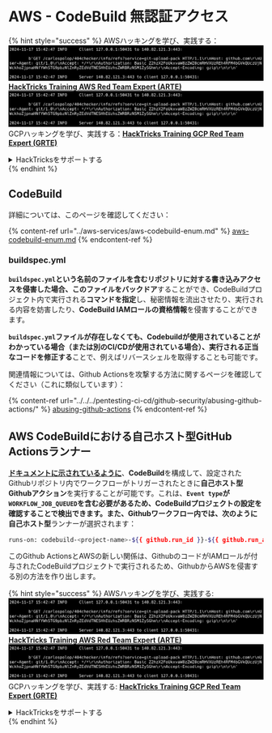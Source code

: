 # AWS - CodeBuild 無認証アクセス

{% hint style="success" %}
AWSハッキングを学び、実践する：<img src="../../../.gitbook/assets/image (1).png" alt="" data-size="line">[**HackTricks Training AWS Red Team Expert (ARTE)**](https://training.hacktricks.xyz/courses/arte)<img src="../../../.gitbook/assets/image (1).png" alt="" data-size="line">\
GCPハッキングを学び、実践する：<img src="../../../.gitbook/assets/image (2).png" alt="" data-size="line">[**HackTricks Training GCP Red Team Expert (GRTE)**<img src="../../../.gitbook/assets/image (2).png" alt="" data-size="line">](https://training.hacktricks.xyz/courses/grte)

<details>

<summary>HackTricksをサポートする</summary>

* [**サブスクリプションプラン**](https://github.com/sponsors/carlospolop)を確認してください！
* **💬 [**Discordグループ**](https://discord.gg/hRep4RUj7f)または[**Telegramグループ**](https://t.me/peass)に参加するか、**Twitter** 🐦 [**@hacktricks\_live**](https://twitter.com/hacktricks\_live)**をフォローしてください。**
* **ハッキングトリックを共有するには、[**HackTricks**](https://github.com/carlospolop/hacktricks)および[**HackTricks Cloud**](https://github.com/carlospolop/hacktricks-cloud)のGitHubリポジトリにPRを提出してください。**

</details>
{% endhint %}

## CodeBuild

詳細については、このページを確認してください：

{% content-ref url="../aws-services/aws-codebuild-enum.md" %}
[aws-codebuild-enum.md](../aws-services/aws-codebuild-enum.md)
{% endcontent-ref %}

### buildspec.yml

**`buildspec.yml`**という名前のファイルを含むリポジトリに対する書き込みアクセスを侵害した場合、このファイルを**バックドア**することができ、CodeBuildプロジェクト内で実行される**コマンドを指定**し、秘密情報を流出させたり、実行される内容を妨害したり、**CodeBuild IAMロールの資格情報**を侵害することができます。

**`buildspec.yml`**ファイルが存在しなくても、Codebuildが使用されていることがわかっている場合（または別のCI/CDが使用されている場合）、実行される**正当なコードを修正する**ことで、例えばリバースシェルを取得することも可能です。

関連情報については、Github Actionsを攻撃する方法に関するページを確認してください（これに類似しています）：

{% content-ref url="../../../pentesting-ci-cd/github-security/abusing-github-actions/" %}
[abusing-github-actions](../../../pentesting-ci-cd/github-security/abusing-github-actions/)
{% endcontent-ref %}

## AWS CodeBuildにおける自己ホスト型GitHub Actionsランナー <a href="#action-runner" id="action-runner"></a>

[**ドキュメントに示されているように**](https://docs.aws.amazon.com/codebuild/latest/userguide/action-runner.html)、**CodeBuild**を構成して、設定されたGithubリポジトリ内でワークフローがトリガーされたときに**自己ホスト型Githubアクション**を実行することが可能です。これは、**`Event type`**が**`WORKFLOW_JOB_QUEUED`**を含む必要があるため、CodeBuildプロジェクトの設定を確認することで検出できます。また、Githubワークフロー内では、次のように**自己ホスト型**ランナーが選択されます：
```bash
runs-on: codebuild-<project-name>-${{ github.run_id }}-${{ github.run_attempt }}
```
このGithub ActionsとAWSの新しい関係は、GithubのコードがIAMロールが付与されたCodeBuildプロジェクトで実行されるため、GithubからAWSを侵害する別の方法を作り出します。

{% hint style="success" %}
AWSハッキングを学び、実践する:<img src="../../../.gitbook/assets/image (1).png" alt="" data-size="line">[**HackTricks Training AWS Red Team Expert (ARTE)**](https://training.hacktricks.xyz/courses/arte)<img src="../../../.gitbook/assets/image (1).png" alt="" data-size="line">\
GCPハッキングを学び、実践する: <img src="../../../.gitbook/assets/image (2).png" alt="" data-size="line">[**HackTricks Training GCP Red Team Expert (GRTE)**<img src="../../../.gitbook/assets/image (2).png" alt="" data-size="line">](https://training.hacktricks.xyz/courses/grte)

<details>

<summary>HackTricksをサポートする</summary>

* [**サブスクリプションプラン**](https://github.com/sponsors/carlospolop)を確認してください！
* **💬 [**Discordグループ**](https://discord.gg/hRep4RUj7f)または[**Telegramグループ**](https://t.me/peass)に参加するか、**Twitter** 🐦 [**@hacktricks\_live**](https://twitter.com/hacktricks\_live)**をフォローしてください。**
* **[**HackTricks**](https://github.com/carlospolop/hacktricks)および[**HackTricks Cloud**](https://github.com/carlospolop/hacktricks-cloud)のGitHubリポジトリにPRを提出してハッキングトリックを共有してください。**

</details>
{% endhint %}
